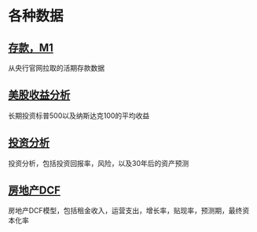 # 各种数据

## [存款，M1](./deposits/README.md)
从央行官网拉取的活期存款数据

## [美股收益分析](./backtesting/README.md)
长期投资标普500以及纳斯达克100的平均收益

## [投资分析](./investment_analysis/investment_report.md)
投资分析，包括投资回报率，风险，以及30年后的资产预测

## [房地产DCF](./real_estate_dcf/reports/dcf_report.md)
房地产DCF模型，包括租金收入，运营支出，增长率，贴现率，预测期，最终资本化率
